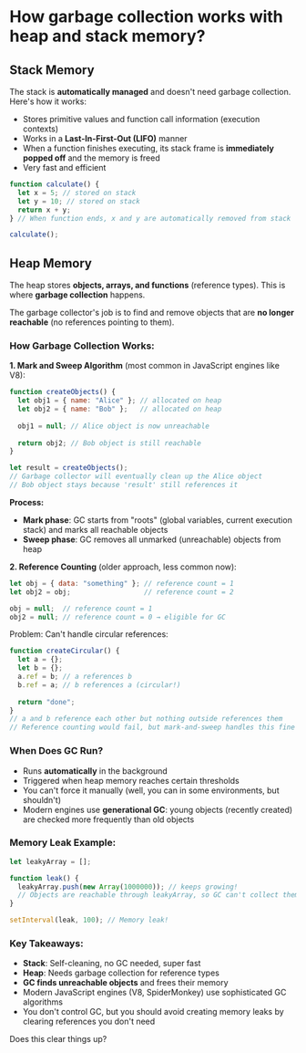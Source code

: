 # How garbage collection works with heap and stack memory?

## Stack Memory

The stack is **automatically managed** and doesn't need garbage collection. Here's how it works:

- Stores primitive values and function call information (execution contexts)
- Works in a **Last-In-First-Out (LIFO)** manner
- When a function finishes executing, its stack frame is **immediately popped off** and the memory is freed
- Very fast and efficient

```javascript
function calculate() {
  let x = 5; // stored on stack
  let y = 10; // stored on stack
  return x + y;
} // When function ends, x and y are automatically removed from stack

calculate();
```

## Heap Memory

The heap stores **objects, arrays, and functions** (reference types). This is where **garbage collection** happens.

The garbage collector's job is to find and remove objects that are **no longer reachable** (no references pointing to them).

### How Garbage Collection Works:

**1. Mark and Sweep Algorithm** (most common in JavaScript engines like V8):

```javascript
function createObjects() {
  let obj1 = { name: "Alice" }; // allocated on heap
  let obj2 = { name: "Bob" };   // allocated on heap
  
  obj1 = null; // Alice object is now unreachable
  
  return obj2; // Bob object is still reachable
}

let result = createObjects();
// Garbage collector will eventually clean up the Alice object
// Bob object stays because 'result' still references it
```

**Process:**
- **Mark phase**: GC starts from "roots" (global variables, current execution stack) and marks all reachable objects
- **Sweep phase**: GC removes all unmarked (unreachable) objects from heap

**2. Reference Counting** (older approach, less common now):

```javascript
let obj = { data: "something" }; // reference count = 1
let obj2 = obj;                  // reference count = 2

obj = null;  // reference count = 1
obj2 = null; // reference count = 0 → eligible for GC
```

Problem: Can't handle circular references:

```javascript
function createCircular() {
  let a = {};
  let b = {};
  a.ref = b; // a references b
  b.ref = a; // b references a (circular!)
  
  return "done";
}
// a and b reference each other but nothing outside references them
// Reference counting would fail, but mark-and-sweep handles this fine
```

### When Does GC Run?

- Runs **automatically** in the background
- Triggered when heap memory reaches certain thresholds
- You can't force it manually (well, you can in some environments, but shouldn't)
- Modern engines use **generational GC**: young objects (recently created) are checked more frequently than old objects

### Memory Leak Example:

```javascript
let leakyArray = [];

function leak() {
  leakyArray.push(new Array(1000000)); // keeps growing!
  // Objects are reachable through leakyArray, so GC can't collect them
}

setInterval(leak, 100); // Memory leak!
```

### Key Takeaways:

- **Stack**: Self-cleaning, no GC needed, super fast
- **Heap**: Needs garbage collection for reference types
- **GC finds unreachable objects** and frees their memory
- Modern JavaScript engines (V8, SpiderMonkey) use sophisticated GC algorithms
- You don't control GC, but you should avoid creating memory leaks by clearing references you don't need

Does this clear things up?